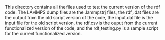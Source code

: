 This directory contains all the files used to test the current version of the rdf code. The LAMMPS dump files are the .lammpstrj files, the rdf_.dat files are the output from the old script version of the code, the input.dat file is the input file for the old script version, the rdf.csv is the ouput from the current functionalized version of the code, and the rdf_testing.py is a sample script for the current functionalized version.
